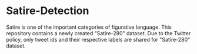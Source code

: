 # Satire-Detection

Satire is one of the important categories of figurative language. This repository contains a newly created "Satire-280" dataset. Due to the Twitter policy, only tweet ids and their respective labels are shared for "Satire-280" dataset. 
